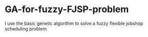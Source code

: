 # GA-for-fuzzy-FJSP-problem
I use the basic genetic algorithm  to solve a fuzzy flexible jobshop scheduling problem 
